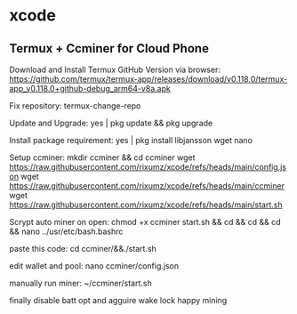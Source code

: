 # xcode
Termux + Ccminer for Cloud Phone
--------------------------------

Download and Install Termux GitHub Version via browser:
https://github.com/termux/termux-app/releases/download/v0.118.0/termux-app_v0.118.0+github-debug_arm64-v8a.apk

Fix repository:
  termux-change-repo

Update and Upgrade:
  yes | pkg update && pkg upgrade 

Install package requirement:
  yes | pkg install libjansson wget nano 

Setup ccminer:
  mkdir ccminer && cd ccminer
  wget https://raw.githubusercontent.com/rixumz/xcode/refs/heads/main/config.json
  wget https://raw.githubusercontent.com/rixumz/xcode/refs/heads/main/ccminer
  wget https://raw.githubusercontent.com/rixumz/xcode/refs/heads/main/start.sh 

Scrypt auto miner on open:
  chmod +x ccminer start.sh && cd && cd && cd && nano ../usr/etc/bash.bashrc

paste this code:
  cd ccminer/&&./start.sh

edit wallet and pool:
  nano ccminer/config.json

manually run miner:
  ~/ccminer/start.sh

finally disable batt opt and agguire wake lock
  happy mining
